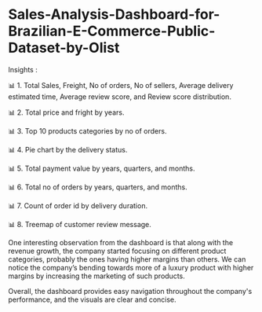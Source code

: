 # Sales-Analysis-Dashboard-for-Brazilian-E-Commerce-Public-Dataset-by-Olist

Insights :

📊 1. Total Sales, Freight, No of orders, No of sellers, Average delivery estimated time, Average review score, and Review score distribution.

📊 2. Total price and fright by years.

📊 3. Top 10 products categories by no of orders.

📊 4. Pie chart by the delivery status.

📊 5. Total payment value by years, quarters, and months.

📊 6. Total no of orders by years, quarters, and months.

📊 7. Count of order id by delivery duration.

📊 8. Treemap of customer review message.



One interesting observation from the dashboard is that along with the revenue growth, the company started focusing on different product categories, probably the ones having higher margins than others. We can notice the company’s bending towards more of a luxury product with higher margins by increasing the marketing of such products.

Overall, the dashboard provides easy navigation throughout the company's performance, and the visuals are clear and concise. 
